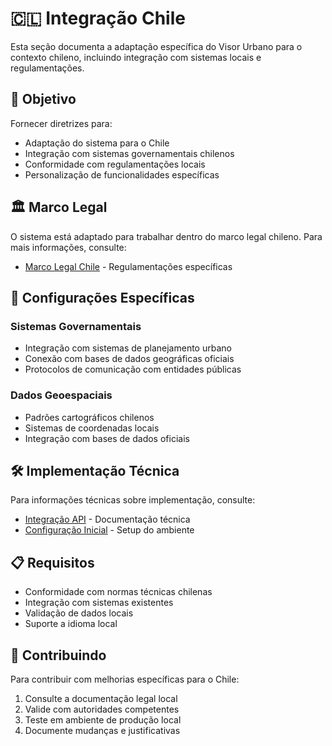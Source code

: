 # 🇨🇱 Integração Chile

Esta seção documenta a adaptação específica do Visor Urbano para o contexto chileno, incluindo integração com sistemas locais e regulamentações.

## 🎯 Objetivo

Fornecer diretrizes para:

- Adaptação do sistema para o Chile
- Integração com sistemas governamentais chilenos
- Conformidade com regulamentações locais
- Personalização de funcionalidades específicas

## 🏛️ Marco Legal

O sistema está adaptado para trabalhar dentro do marco legal chileno. Para mais informações, consulte:

- [Marco Legal Chile](./legal-framework-chile.md) - Regulamentações específicas

## 🔧 Configurações Específicas

### Sistemas Governamentais

- Integração com sistemas de planejamento urbano
- Conexão com bases de dados geográficas oficiais
- Protocolos de comunicação com entidades públicas

### Dados Geoespaciais

- Padrões cartográficos chilenos
- Sistemas de coordenadas locais
- Integração com bases de dados oficiais

## 🛠️ Implementação Técnica

Para informações técnicas sobre implementação, consulte:

- [Integração API](../development/api-integration.md) - Documentação técnica
- [Configuração Inicial](../getting-started/quick-setup.md) - Setup do ambiente

## 📋 Requisitos

- Conformidade com normas técnicas chilenas
- Integração com sistemas existentes
- Validação de dados locais
- Suporte a idioma local

## 🤝 Contribuindo

Para contribuir com melhorias específicas para o Chile:

1. Consulte a documentação legal local
2. Valide com autoridades competentes
3. Teste em ambiente de produção local
4. Documente mudanças e justificativas
